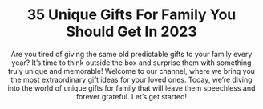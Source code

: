 ---
layout: post
title: 35 Unique Gifts For Family You Should Get In 2023
subtitle: Are you tired of giving the same old predictable gifts to your family every year? It’s time to think outside the box and surprise them with something truly unique and memorable! Welcome to our channel, where we bring you the most extraordinary gift ideas for your loved ones. Today, we’re diving into the world of unique gifts for family that will leave them speechless and forever grateful. Let’s get started!
header-img: "img/post/2023/09/copied/unique-gifts-for-family.jpg"
header-style: text
permalink: "/unique-gifts-family/"
catalog: true
tags:
  - Recipients 
  - Men
---    